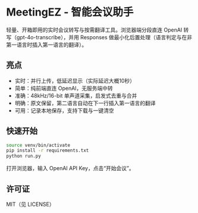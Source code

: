 # MeetingEZ - 智能会议助手

轻量、开箱即用的实时会议转写与按需翻译工具。浏览器端分段直连 OpenAI 转写（gpt-4o-transcribe），并用 Responses 做最小化后置处理（语言判定与在非第一语言时插入第一语言的翻译）。

## 亮点
- 实时：并行上传，低延迟显示（实际延迟大概10秒）
- 简单：纯前端直连 OpenAI，无服务端中转
- 准确：48kHz/16-bit 单声道采集，启发式去重与合并
- 明确：原文保留，第二语言自动在下一行插入第一语言的翻译
- 可用：记录本地保存，支持下载与一键清空

## 快速开始
```bash
source venv/bin/activate
pip install -r requirements.txt
python run.py
```
打开浏览器，输入 OpenAI API Key，点击“开始会议”。


## 许可证
MIT（见 LICENSE）

